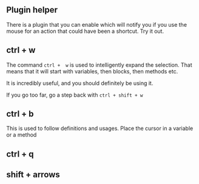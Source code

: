 ## Plugin helper
There is a plugin that you can enable which will notify you if you use the mouse for an action that could have been a shortcut. Try it out.

## ctrl + w
The command `ctrl +  w` is used to intelligently expand the selection. That means that it will start with variables, then blocks, then methods etc.

It is incredibly useful, and you should definitely be using it.

If you go too far, go a step back with `ctrl + shift + w`

## ctrl + b
This is used to follow definitions and usages. Place the cursor in a variable or a method 

## ctrl + q

## shift + arrows